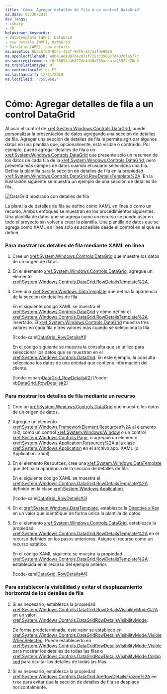 ```yaml
---
title: 'Cómo: Agregar detalles de fila a un control DataGrid'
ms.date: 03/30/2017
dev_langs:
- csharp
- vb
helpviewer_keywords:
- DataTemplate [WPF], DataGrid
- row details [WPF], DataGrid
- DataGrid [WPF], row details
ms.assetid: 0bdc6f50-9b4c-483f-9df6-a47a1fde998b
ms.openlocfilehash: 4db414e1907d42071f7251c390077d4020fa577c
ms.sourcegitcommit: f8c36054eab877de4d40a705aacafa2552ce70e9
ms.translationtype: MT
ms.contentlocale: es-ES
ms.lasthandoff: 12/31/2019
ms.locfileid: "75559682"
---
```

# <a name="how-to-add-row-details-to-a-datagrid-control"></a>Cómo: Agregar detalles de fila a un control DataGrid
Al usar el control de <xref:System.Windows.Controls.DataGrid>, puede personalizar la presentación de datos agregando una sección de detalles de fila. Agregar una sección de detalles de fila le permite agrupar algunos datos en una plantilla que, opcionalmente, está visible o contraído. Por ejemplo, puede agregar detalles de fila a un <xref:System.Windows.Controls.DataGrid> que presente solo un resumen de los datos de cada fila de la <xref:System.Windows.Controls.DataGrid>, pero presenta más campos de datos cuando el usuario selecciona una fila. Defina la plantilla para la sección de detalles de fila en la propiedad <xref:System.Windows.Controls.DataGrid.RowDetailsTemplate%2A>. En la ilustración siguiente se muestra un ejemplo de una sección de detalles de fila.  
  
 ![DataGrid mostrado con detalles de fila](./media/ndp-rowdetails.png "NDP_RowDetails")  
  
 La plantilla de detalles de fila se define como XAML en línea o como un recurso. Ambos enfoques se muestran en los procedimientos siguientes. Una plantilla de datos que se agrega como un recurso se puede usar en todo el proyecto sin volver a crear la plantilla. Una plantilla de datos que se agrega como XAML en línea solo es accesible desde el control en el que se define.  
  
### <a name="to-display-row-details-by-using-inline-xaml"></a>Para mostrar los detalles de fila mediante XAML en línea  
  
1. Cree un <xref:System.Windows.Controls.DataGrid> que muestre los datos de un origen de datos.  
  
2. En el elemento <xref:System.Windows.Controls.DataGrid>, agregue un elemento <xref:System.Windows.Controls.DataGrid.RowDetailsTemplate%2A>.  
  
3. Cree una <xref:System.Windows.DataTemplate> que defina la apariencia de la sección de detalles de fila.  
  
     En el siguiente código XAML se muestra el <xref:System.Windows.Controls.DataGrid> y cómo definir el <xref:System.Windows.Controls.DataGrid.RowDetailsTemplate%2A> insertado. El <xref:System.Windows.Controls.DataGrid> muestra tres valores en cada fila y tres valores más cuando se selecciona la fila.  
  
     [!code-xaml[DataGrid_RowDetails#1](~/samples/snippets/csharp/VS_Snippets_Wpf/datagrid_rowdetails/cs/mainwindow.xaml#1)]  
  
     En el código siguiente se muestra la consulta que se utiliza para seleccionar los datos que se muestran en el <xref:System.Windows.Controls.DataGrid>. En este ejemplo, la consulta selecciona los datos de una entidad que contiene información del cliente.  
  
     [!code-csharp[DataGrid_RowDetails#2](~/samples/snippets/csharp/VS_Snippets_Wpf/datagrid_rowdetails/cs/mainwindow.xaml.cs#2)]
     [!code-vb[DataGrid_RowDetails#2](~/samples/snippets/visualbasic/VS_Snippets_Wpf/datagrid_rowdetails/vb/mainwindow.xaml.vb#2)]  
  
### <a name="to-display-row-details-by-using-a-resource"></a>Para mostrar los detalles de fila mediante un recurso  
  
1. Cree un <xref:System.Windows.Controls.DataGrid> que muestre los datos de un origen de datos.  
  
2. Agregue un elemento <xref:System.Windows.FrameworkElement.Resources%2A> al elemento raíz, como un control <xref:System.Windows.Window> o un control <xref:System.Windows.Controls.Page>, o agregue un elemento <xref:System.Windows.Application.Resources%2A> a la clase <xref:System.Windows.Application> en el archivo app. XAML (o Application. xaml).  
  
3. En el elemento Resources, cree una <xref:System.Windows.DataTemplate> que defina la apariencia de la sección de detalles de fila.  
  
     En el siguiente código XAML se muestra el <xref:System.Windows.Controls.DataGrid.RowDetailsTemplate%2A> definido en la clase <xref:System.Windows.Application>.  
  
     [!code-xaml[DataGrid_RowDetails#3](~/samples/snippets/csharp/VS_Snippets_Wpf/datagrid_rowdetails/cs/app.xaml#3)]  
  
4. En el <xref:System.Windows.DataTemplate>, establezca la [Directiva x:Key](../../../desktop-wpf/xaml-services/xkey-directive.md) en un valor que identifique de forma única la plantilla de datos.  
  
5. En el elemento <xref:System.Windows.Controls.DataGrid>, establezca la propiedad <xref:System.Windows.Controls.DataGrid.RowDetailsTemplate%2A> en el recurso definido en los pasos anteriores. Asigne el recurso como un recurso estático.  
  
     En el código XAML siguiente se muestra la propiedad <xref:System.Windows.Controls.DataGrid.RowDetailsTemplate%2A> establecida en el recurso del ejemplo anterior.  
  
     [!code-xaml[DataGrid_RowDetails#4](~/samples/snippets/csharp/VS_Snippets_Wpf/datagrid_rowdetails/cs/window2.xaml#4)]  
  
### <a name="to-set-visibility-and-prevent-horizontal-scrolling-for-row-details"></a>Para establecer la visibilidad y evitar el desplazamiento horizontal de los detalles de fila  
  
1. Si es necesario, establezca la propiedad <xref:System.Windows.Controls.DataGrid.RowDetailsVisibilityMode%2A> en un valor <xref:System.Windows.Controls.DataGridRowDetailsVisibilityMode>.  
  
     De forma predeterminada, este valor se establece en <xref:System.Windows.Controls.DataGridRowDetailsVisibilityMode.VisibleWhenSelected>. Puede establecerlo en <xref:System.Windows.Controls.DataGridRowDetailsVisibilityMode.Visible> para mostrar los detalles de todas las filas o <xref:System.Windows.Controls.DataGridRowDetailsVisibilityMode.Collapsed> para ocultar los detalles de todas las filas.  
  
2. Si es necesario, establezca la propiedad <xref:System.Windows.Controls.DataGrid.AreRowDetailsFrozen%2A> en `true` para evitar que la sección de detalles de fila se desplace horizontalmente.
